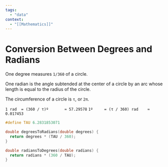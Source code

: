 ```yaml
---
tags:
  - "data"
context:
  - "[[Mathematics]]"
---
```


# Conversion Between Degrees and Radians

One degree measures `1/360` of a circle.

One radian is the angle subtended at the center of a circle by an arc whose length is equal to the radius of the circle.

The circumference of a circle is `τ`, or `2π`.

`1 rad  = (360 / τ)º       ≈ 57.29578`
`1º     = (τ / 360) rad    ≈ 0.017453`

```c
#define TAU 6.2831853071

double degreesToRadians(double degrees) {
  return degrees * (TAU / 360);
}

double radiansToDegrees(double radians) {
  return radians * (360 / TAU);
}
```
